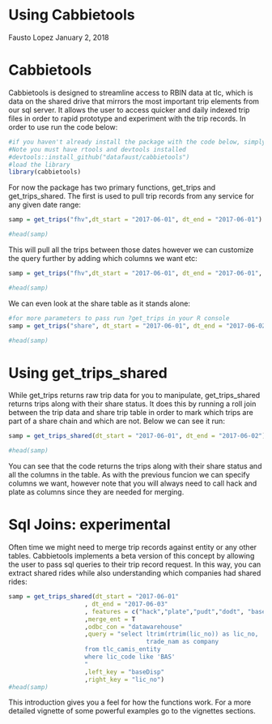 Using Cabbietools
================
Fausto Lopez
January 2, 2018

Cabbietools
===========

Cabbietools is designed to streamline access to RBIN data at tlc, which is data on the shared drive that mirrors the most important trip elements from our sql server. It allows the user to access quicker and daily indexed trip files in order to rapid prototype and experiment with the trip records. In order to use run the code below:

``` r
#if you haven't already install the package with the code below, simply unhash
#Note you must have rtools and devtools installed
#devtools::install_github("datafaust/cabbietools")
#load the library
library(cabbietools)
```

For now the package has two primary functions, get\_trips and get\_trips\_shared. The first is used to pull trip records from any service for any given date range:

``` r
samp = get_trips("fhv",dt_start = "2017-06-01", dt_end = "2017-06-01")

#head(samp)
```

This will pull all the trips between those dates however we can customize the query further by adding which columns we want etc:

``` r
samp = get_trips("fhv",dt_start = "2017-06-01", dt_end = "2017-06-01", features = c("hack","plate","pudt","dodt"))

#head(samp)
```

We can even look at the share table as it stands alone:

``` r
#for more parameters to pass run ?get_trips in your R console
samp = get_trips("share", dt_start = "2017-06-01", dt_end = "2017-06-02")

#head(samp)
```

Using get\_trips\_shared
========================

While get\_trips returns raw trip data for you to manipulate, get\_trips\_shared returns trips along with their share status. It does this by running a roll join between the trip data and share trip table in order to mark which trips are part of a share chain and which are not. Below we can see it run:

``` r
samp = get_trips_shared(dt_start = "2017-06-01", dt_end = "2017-06-02")

#head(samp)
```

You can see that the code returns the trips along with their share status and all the columns in the table. As with the previous funcion we can specify columns we want, however note that you will always need to call hack and plate as columns since they are needed for merging.

Sql Joins: experimental
=======================

Often time we might need to merge trip records against entity or any other tables. Cabbietools implements a beta version of this concept by allowing the user to pass sql queries to their trip record request. In this way, you can extract shared rides while also understanding which companies had shared rides:

``` r
samp = get_trips_shared(dt_start = "2017-06-01"
                     , dt_end = "2017-06-03"
                     , features = c("hack","plate","pudt","dodt", "baseDisp")
                     ,merge_ent = T
                     ,odbc_con = "datawarehouse"
                     ,query = "select ltrim(rtrim(lic_no)) as lic_no,
                                      trade_nam as company
                     from tlc_camis_entity
                     where lic_code like 'BAS'
                     "
                     ,left_key = "baseDisp"
                     ,right_key = "lic_no")
#head(samp)  
```

This introduction gives you a feel for how the functions work. For a more detailed vignette of some powerful examples go to the vignettes sections.
